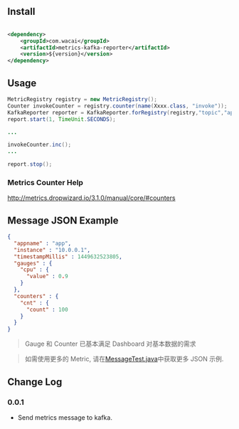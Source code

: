 ## Install

```xml

<dependency>
    <groupId>com.wacai</groupId>
    <artifactId>metrics-kafka-reporter</artifactId>
    <version>${version}</version>
</dependency>

```

## Usage

```java
MetricRegistry registry = new MetricRegistry();
Counter invokeCounter = registry.counter(name(Xxxx.class, "invoke")); 
KafkaReporter reporter = KafkaReporter.forRegistry(registry,"topic","appname","10.0.0.1", loadKafkaConfig()).build();
report.start(1, TimeUnit.SECONDS);

...

invokeCounter.inc();
...

report.stop();
```

### Metrics Counter Help

<http://metrics.dropwizard.io/3.1.0/manual/core/#counters>

## Message JSON Example

```json
{
  "appname" : "app",
  "instance" : "10.0.0.1",
  "timestampMillis" : 1449632523805,
  "gauges" : {
    "cpu" : {
      "value" : 0.9
    }
  },
  "counters" : {
    "cnt" : {
      "count" : 100
    }
  }
}
```

> Gauge 和 Counter 已基本满足 Dashboard 对基本数据的需求

> 如需使用更多的 Metric, 请在[MessageTest.java](./src/test/java/com/wacai/metrics/MessageTest.java)中获取更多 JSON 示例.
 
## Change Log
 
### 0.0.1
 
* Send metrics message to kafka. 